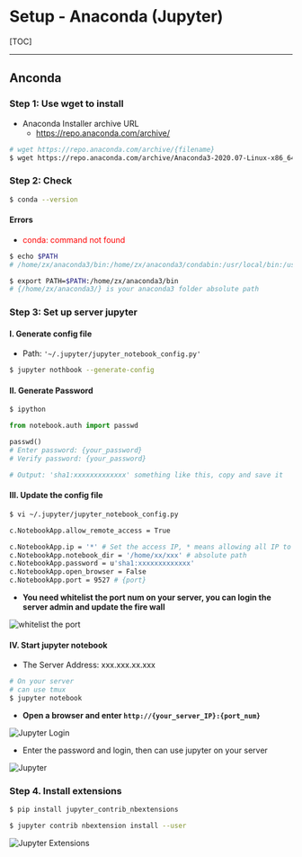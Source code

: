 # Setup - Anaconda (Jupyter)

[TOC]

---

## Anconda

### Step 1: Use wget to install

* Anaconda Installer archive URL
    * https://repo.anaconda.com/archive/

```bash
# wget https://repo.anaconda.com/archive/{filename}
$ wget https://repo.anaconda.com/archive/Anaconda3-2020.07-Linux-x86_64.sh
```



### Step 2: Check 

```bash
$ conda --version
```

#### Errors
* <font color=red>conda: command not found</font>
```bash
$ echo $PATH
# /home/zx/anaconda3/bin:/home/zx/anaconda3/condabin:/usr/local/bin:/usr/bin:/usr/local/sbin:/usr/sbin:/home/zx/.local/bin:/home/zx/bin

$ export PATH=$PATH:/home/zx/anaconda3/bin
# {/home/zx/anaconda3/} is your anaconda3 folder absolute path
```



### Step 3: Set up server jupyter

#### I. Generate config file

* Path: `'~/.jupyter/jupyter_notebook_config.py'`

```bash
$ jupyter nothbook --generate-config
```

#### II. Generate Password

```bash
$ ipython
```

```python
from notebook.auth import passwd

passwd()
# Enter password: {your_password}
# Verify password: {your_password}

# Output: 'sha1:xxxxxxxxxxxxx' something like this, copy and save it
```

#### III. Update the config file

```bash
$ vi ~/.jupyter/jupyter_notebook_config.py
```

```bash
c.NotebookApp.allow_remote_access = True

c.NotebookApp.ip = '*' # Set the access IP, * means allowing all IP to access
c.NotebookApp.notebook_dir = '/home/xx/xxx' # absolute path
c.NotebookApp.password = u'sha1:xxxxxxxxxxxxx' 
c.NotebookApp.open_browser = False
c.NotebookApp.port = 9527 # {port}
```

* **You need whitelist the port num on your server, you can login the server admin and update the fire wall**

![whitelist the port](https://tva1.sinaimg.cn/large/007S8ZIlgy1giwdbnpzi4j30g10dmaax.jpg)



#### IV. Start jupyter notebook

* The Server Address: xxx.xxx.xx.xxx

```bash
# On your server
# can use tmux
$ jupyter notebook
```

* **Open a browser and enter `http://{your_server_IP}:{port_num}`**

![Jupyter Login](https://tva1.sinaimg.cn/large/007S8ZIlgy1giwd1o938pj30y00r27bl.jpg)

* Enter the password and login, then can use jupyter on your server

![Jupyter](https://tva1.sinaimg.cn/large/007S8ZIlgy1giwd5fy4e6j31aa0e6taf.jpg)

### Step 4. Install extensions

```bash
$ pip install jupyter_contrib_nbextensions

$ jupyter contrib nbextension install --user
```

![Jupyter Extensions](https://tva1.sinaimg.cn/large/007S8ZIlgy1giwep94wq5j30xb0h0adh.jpg)

